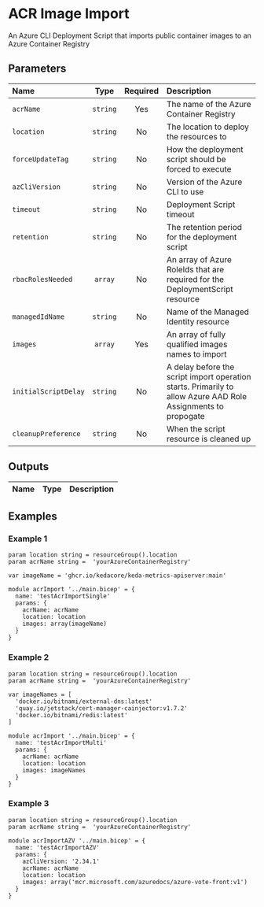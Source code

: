 # ACR Image Import

An Azure CLI Deployment Script that imports public container images to an Azure Container Registry

## Parameters

| Name                 | Type     | Required | Description                                                                                                   |
| :------------------- | :------: | :------: | :------------------------------------------------------------------------------------------------------------ |
| `acrName`            | `string` | Yes      | The name of the Azure Container Registry                                                                      |
| `location`           | `string` | No       | The location to deploy the resources to                                                                       |
| `forceUpdateTag`     | `string` | No       | How the deployment script should be forced to execute                                                         |
| `azCliVersion`       | `string` | No       | Version of the Azure CLI to use                                                                               |
| `timeout`            | `string` | No       | Deployment Script timeout                                                                                     |
| `retention`          | `string` | No       | The retention period for the deployment script                                                                |
| `rbacRolesNeeded`    | `array`  | No       | An array of Azure RoleIds that are required for the DeploymentScript resource                                 |
| `managedIdName`      | `string` | No       | Name of the Managed Identity resource                                                                         |
| `images`             | `array`  | Yes      | An array of fully qualified images names to import                                                            |
| `initialScriptDelay` | `string` | No       | A delay before the script import operation starts. Primarily to allow Azure AAD Role Assignments to propogate |
| `cleanupPreference`  | `string` | No       | When the script resource is cleaned up                                                                        |

## Outputs

| Name | Type | Description |
| :--- | :--: | :---------- |

## Examples

### Example 1

```bicep
param location string = resourceGroup().location
param acrName string =  'yourAzureContainerRegistry'

var imageName = 'ghcr.io/kedacore/keda-metrics-apiserver:main'

module acrImport '../main.bicep' = {
  name: 'testAcrImportSingle'
  params: {
    acrName: acrName
    location: location
    images: array(imageName)
  }
}
```

### Example 2

```bicep
param location string = resourceGroup().location
param acrName string =  'yourAzureContainerRegistry'

var imageNames = [
  'docker.io/bitnami/external-dns:latest'
  'quay.io/jetstack/cert-manager-cainjector:v1.7.2'
  'docker.io/bitnami/redis:latest'
]

module acrImport '../main.bicep' = {
  name: 'testAcrImportMulti'
  params: {
    acrName: acrName
    location: location
    images: imageNames
  }
}
```

### Example 3

```bicep
param location string = resourceGroup().location
param acrName string =  'yourAzureContainerRegistry'

module acrImportAZV '../main.bicep' = {
  name: 'testAcrImportAZV'
  params: {
    azCliVersion: '2.34.1'
    acrName: acrName
    location: location
    images: array('mcr.microsoft.com/azuredocs/azure-vote-front:v1')
  }
}
```